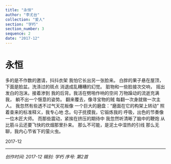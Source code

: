 ```yaml
---
title: "永恒"
author: "李尤台"
collection: "爱人"
section: "学朽"
section_number: 3
sequence: 2
date: "2017-12"
---
```


# 永恒

多的是不作数的邀请，抖抖衣架
我怕它长出另一张脸来。
白胖的果子悬在屋顶，
下面是脸盆。洗涤过的斑点
消退成乱糟糟的幻觉。
脏物和一些脸接次交响，
摇出发白的泡沫。接着渗到
我的后背。我活在劈啪作响的空间
万物躁动的流逝充满我，
躺不出一个惬意的姿势。
翻来覆去，像寻宝物的贼
每翻一次身就做一次主人。
我忽然有些透不过气天花板像
一个巨大的磨盘：“磨面在它的构架上转动”
照着查来的标准释义，我专心地
念。句子抚摸我，它锻炼我的
呼吸，出色的节奏像一位木匠大师。
而那些震动，紧挨在挤压的期待中
我忽然听清晰了脑中的鞭炮
从比筋斗云还要飞快的炊烟那里扑来。
那么不可能，是泥土中湿热的引线
那么无聊，我内心节省下的萤火虫。

2017-12


---
*创作时间: 2017-12*
*辑别: 学朽*
*序号: 第2首*
